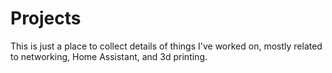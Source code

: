 #  Projects

This is just a place to collect details of things I've worked on, mostly related to networking, Home Assistant, and 3d printing.
